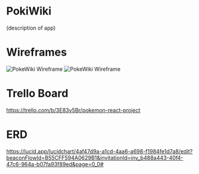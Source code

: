 # PokiWiki
(description of app)

# Wireframes

![PokeWiki Wireframe](https://i.imgur.com/iHjt1bG.png)
![PokeWiki Wireframe](https://i.imgur.com/gFag5GM.png)

# Trello Board
https://trello.com/b/3E83v5Br/pokemon-react-project

# ERD
https://lucid.app/lucidchart/4af47d9a-a1cd-4aa6-a698-f1984fe1d7a8/edit?beaconFlowId=B55CFF594A0629B1&invitationId=inv_b488a443-40f4-47c6-964a-b07fa93f89ed&page=0_0#
